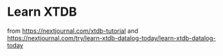 # Learn XTDB

from https://nextjournal.com/xtdb-tutorial and 
https://nextjournal.com/try/learn-xtdb-datalog-today/learn-xtdb-datalog-today
